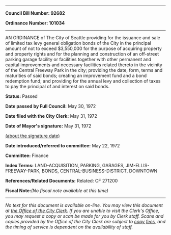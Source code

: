 

********

**Council Bill Number: 92682**
   
**Ordinance Number: 101034**
********

 AN ORDINANCE of The City of Seattle providing for the issuance and sale of limited tax levy general obligation bonds of the City in the principal amount of not to exceed $3,550,000 for the purpose of acquiring property and property rights and for the planning and construction of an off-street parking garage facility or facilities together with other permanent and capital improvements and necessary facilities related thereto in the vicinity of the Central Freeway Park in the city; providing the date, form, terms and maturities of said bonds; creating an improvement fund and a bond redemption fund; and providing for the annual levy and collection of taxes to pay the principal of and interest on said bonds.

**Status:** Passed
   
**Date passed by Full Council:** May 30, 1972
   
**Date filed with the City Clerk:** May 31, 1972
   
**Date of Mayor's signature:** May 31, 1972
   
[(about the signature date)](/~public/approvaldate.htm)
   
   
   
**Date introduced/referred to committee:** May 22, 1972
   
**Committee:** Finance
   
   
**Index Terms:** LAND-ACQUISITION, PARKING, GARAGES, JIM-ELLIS-FREEWAY-PARK, BONDS, CENTRAL-BUSINESS-DISTRICT, DOWNTOWN

**References/Related Documents:** Related: CF 271200

**Fiscal Note:**_(No fiscal note available at this time)_
********

_No text for this document is available on-line. You may view this document at [the Office of the City Clerk](http://www.seattle.gov/leg/clerk/contactUs.htm). If you are unable to visit the Clerk's Office, you may request a copy or scan be made for you by Clerk staff. Scans and copies provided by the Office of the City Clerk are subject to [copy fees](http://clerk.seattle.gov/~public/clerkfees.htm), and the timing of service is dependent on the availability of staff._

